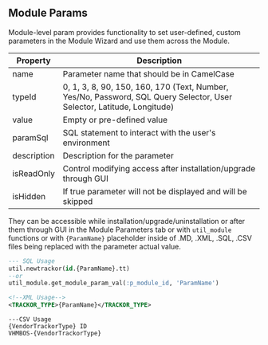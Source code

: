 ## Module Params
Module-level param provides functionality to set user-defined, custom parameters in the Module Wizard and use them across the Module.

| Property  | Description |
| ------------- | ------------- |
| name  | Parameter name that should be in CamelCase  |
| typeId  | 0, 1, 3, 8, 90, 150, 160, 170 (Text, Number, Yes/No, Password, SQL Query Selector, User Selector, Latitude, Longitude)  |
| value  | Empty or pre-defined value  |
| paramSql  | SQL statement to interact with the user's environment  |
| description  | Description for the parameter |
| isReadOnly  | Control modifying access after installation/upgrade through GUI  |
| isHidden  | If true parameter will not be displayed and will be skipped  |

They can be accessible while installation/upgrade/uninstallation or after them through GUI in the Module Parameters tab or with `util_module` functions or with `{ParamName}` placeholder inside of .MD, .XML, .SQL, .CSV files being replaced with the parameter actual value.

```sql
--- SQL Usage
util.newtrackor(id.{ParamName}.tt)
--or
util_module.get_module_param_val(:p_module_id, 'ParamName')
```

``````xml
<!--XML Usage-->
<TRACKOR_TYPE>{ParamName}</TRACKOR_TYPE> 
``````

```CSV
---CSV Usage
{VendorTrackorType} ID
VHMBOS-{VendorTrackorType}
```
